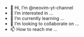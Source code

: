 - 👋 Hi, I’m @neovim-yt-channel
- 👀 I’m interested in ...
- 🌱 I’m currently learning ...
- 💞️ I’m looking to collaborate on ...
- 📫 How to reach me ...

<!---
neovim-yt-channel/neovim-yt-channel is a ✨ special ✨ repository because its `README.md` (this file) appears on your GitHub profile.
You can click the Preview link to take a look at your changes.
--->
